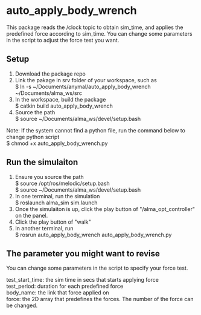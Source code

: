 # auto_apply_body_wrench
This package reads the /clock topic to obtain sim_time, and applies the predefined force according to sim_time. You can change some parameters in the script to adjust the force test you want.

## Setup
1. Download the package repo
2. Link the pakage in srv folder of your workspace, such as  
   $ ln -s ~/Documents/anymal/auto_apply_body_wrench ~/Documents/alma_ws/src
3. In the workspace, build the package  
   $ catkin build auto_apply_body_wrench
4. Source the path  
   $ source ~/Documents/alma_ws/devel/setup.bash  

Note: If the system cannot find a python file, run the command below to change python script  
   $ chmod +x auto_apply_body_wrench.py

## Run the simulaiton
1. Ensure you source the path  
   $ source /opt/ros/melodic/setup.bash  
   $ source ~/Documents/alma_ws/devel/setup.bash
2. In one terminal, run the simulation  
   $ roslaunch alma_sim sim.launch
3. Once the simulaiton is up, click the play button of "/alma_opt_controller" on the panel.
4. Click the play button of "walk"  
3. In another terminal, run  
   $ rosrun auto_apply_body_wrench auto_apply_body_wrench.py


## The parameter you might want to revise
You can change some parameters in the script to specify your force test.

test_start_time: the sim time in secs that starts applying force  
test_period: duration for each predefined force  
body_name: the link that force applied on  
force: the 2D array that predefines the forces. The number of the force can be changed.
